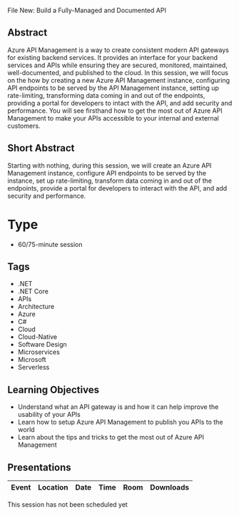 File New: Build a Fully-Managed and Documented API

## Abstract
Azure API Management is a way to create consistent modern API gateways for existing backend services.  It provides an interface for your backend services and APIs while ensuring they are secured, monitored, maintained, well-documented, and published to the cloud.  In this session, we will focus on the how by creating a new Azure API Management instance, configuring API endpoints to be served by the API Management instance, setting up rate-limiting, transforming data coming in and out of the endpoints, providing a portal for developers to intact with the API, and add security and performance.  You will see firsthand how to get the most out of Azure API Management to make your APIs accessible to your internal and external customers.

## Short Abstract
Starting with nothing, during this session, we will create an Azure API Management instance, configure API endpoints to be served by the instance, set up rate-limiting, transform data coming in and out of the endpoints, provide a portal for developers to interact with the API, and add security and performance.

# Type
* 60/75-minute session

## Tags
* .NET
* .NET Core
* APIs
* Architecture
* Azure
* C#
* Cloud
* Cloud-Native
* Software Design
* Microservices
* Microsoft
* Serverless

## Learning Objectives
* Understand what an API gateway is and how it can help improve the usability of your APIs
* Learn how to setup Azure API Management to publish you APIs to the world
* Learn about the tips and tricks to get the most out of Azure API Management

## Presentations

| Event | Location | Date | Time | Room | Downloads |
|-------|:--------:|-----:|-----:|-----:|----------:|
This session has not been scheduled yet
